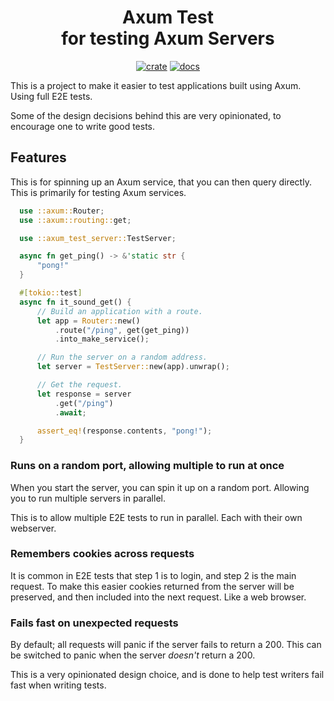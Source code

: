 <div align="center">
  <h1>
    Axum Test<br>
    for testing Axum Servers
  </h1>

  [![crate](https://img.shields.io/crates/v/axum-test.svg)](https://crates.io/crates/axum-test)
  [![docs](https://docs.rs/axum-test/badge.svg)](https://docs.rs/axum-test)
</div>

This is a project to make it easier to test applications built using Axum.
Using full E2E tests.

Some of the design decisions behind this are very opinionated,
to encourage one to write good tests.

## Features

This is for spinning up an Axum service, that you can then query directly.
This is primarily for testing Axum services.

```rust
  use ::axum::Router;
  use ::axum::routing::get;

  use ::axum_test_server::TestServer;

  async fn get_ping() -> &'static str {
      "pong!"
  }

  #[tokio::test]
  async fn it_sound_get() {
      // Build an application with a route.
      let app = Router::new()
          .route("/ping", get(get_ping))
          .into_make_service();

      // Run the server on a random address.
      let server = TestServer::new(app).unwrap();

      // Get the request.
      let response = server
          .get("/ping")
          .await;

      assert_eq!(response.contents, "pong!");
  }
```

### Runs on a random port, allowing multiple to run at once

When you start the server, you can spin it up on a random port.
Allowing you to run multiple servers in parallel.

This is to allow multiple E2E tests to run in parallel.
Each with their own webserver.

### Remembers cookies across requests

It is common in E2E tests that step 1 is to login, and step 2 is the main request.
To make this easier cookies returned from the server will be preserved,
and then included into the next request. Like a web browser.

### Fails fast on unexpected requests

By default; all requests will panic if the server fails to return a 200.
This can be switched to panic when the server _doesn't_ return a 200.

This is a very opinionated design choice, and is done to help test writers fail fast when writing tests.
